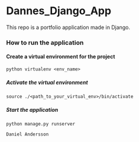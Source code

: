 # Dannes_Django_App
This repo is a portfolio application made in Django.


### How to run the application

#### Create a virtual environment for the project
`python virtualenv <env_name>`

##### Activate the virtual environment
`source ./<path_to_your_virtual_env>/bin/activate`

##### Start the application
`python manage.py runserver`


```
Daniel Andersson
```
